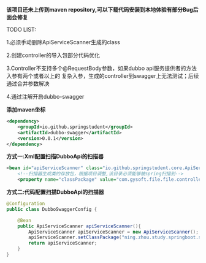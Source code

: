 **该项目还未上传到maven repository,可以下载代码安装到本地体验有部分Bug后面会修复**

TODO LIST:

1.必须手动删除ApiServiceScanner生成的class

2.创建controller的导入包部分代码优化

3.Controller不支持多个@RequestBody参数，如果dubbo api服务提供者的方法入参有两个或者以上的
   复杂入参，生成的controller到swagger上无法测试；后续通过合并参数解决

4.通过注解开启dubbo-swagger

**添加maven坐标**

```xml
<dependency>
    <groupId>io.github.springstudent</groupId>
    <artifactId>dubbo-swagger</artifactId>
    <version>0.0.1</version>
</dependency>    
```

**方式一:Xml配置扫描DubboApi的扫描器**

```xml
<bean id="apiServiceScanner" class="io.github.springstudent.core.ApiServiceScanner">    
    <!--扫描器生成类的存放包，根据项目调整,该目录必须能够被spring扫描到-->
    <property name="classPackage" value="com.gysoft.file.file.controller"/></bean>
```

**方式二:代码配置扫描DubboApi的扫描器**

```java
@Configuration
public class DubboSwaggerConfig {

    @Bean
    public ApiServiceScanner apiServiceScanner(){
        ApiServiceScanner apiServiceScanner = new ApiServiceScanner();
        apiServiceScanner.setClassPackage("ning.zhou.study.springboot.studyspringboot.web");
        return apiServiceScanner;
    }
}

```
